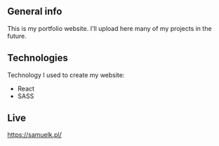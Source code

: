 ## General info
This is my portfolio website. I'll upload here many of my projects in the future.
	
## Technologies
Technology I used to create my website:
* React
* SASS
	
## Live
https://samuelk.pl/
